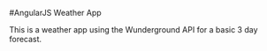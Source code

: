 #AngularJS Weather App

This is a weather app using the Wunderground API for a basic 3 day forecast.